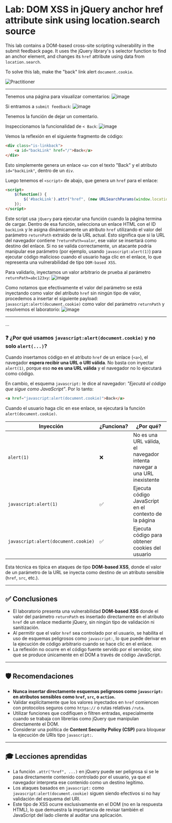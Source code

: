 # Lab: DOM XSS in jQuery anchor href attribute sink using location.search source

This lab contains a DOM-based cross-site scripting vulnerability in the submit feedback page. It uses the jQuery library's `$` selector function to find an anchor element, and changes its `href` attribute using data from `location.search`.

To solve this lab, make the "back" link alert `document.cookie`.

![Practitioner](https://img.shields.io/badge/level-Apprentice-green) 

---


Tenemos una página para visualizar comentarios:
![image](https://github.com/user-attachments/assets/c51ee4ab-fecc-4c7e-a839-55ebac682c97)


Si entramos a `submit feedback`:
![image](https://github.com/user-attachments/assets/98eafaa0-6259-411e-bed4-9b368e31ef88)

Tenemos la función de dejar un comentario.

Inspeccionamos la funcionalidad de `< Back`:
![image](https://github.com/user-attachments/assets/5e0b44b4-75ba-484a-9fe8-6079610571d1)


Vemos la reflexión en el siguiente fragmento de código:
```html
<div class="is-linkback">
    <a id="backLink" href="/">Back</a>
</div>
```
Esto simplemente genera un enlace `<a>` con el texto "Back" y el atributo `id="backLink"`, dentro de un `div`.

Luego tenemos el `<script>` de abajo, que genera un `href` para el enlace:
```html
<script>
    $(function() {
        $('#backLink').attr("href", (new URLSearchParams(window.location.search)).get('returnPath'));
    });
</script>
```

Este script usa `jQuery` para ejecutar una función cuando la página termina de cargar. Dentro de esa función, selecciona un enlace HTML con el ID `backLink` y le asigna dinámicamente un atributo `href` utilizando el valor del parámetro `returnPath` extraído de la URL actual. Esto significa que si la URL del navegador contiene `?returnPath=valor`, ese valor se insertará como destino del enlace. Si no se valida correctamente, un atacante podría manipular ese parámetro (por ejemplo, usando `javascript:alert(1)`) para ejecutar código malicioso cuando el usuario haga clic en el enlace, lo que representa una vulnerabilidad de tipo `DOM-based XSS`.

Para validarlo, inyectamos un valor arbitrario de prueba al parámetro `returnPath=abc123xy`:
![image](https://github.com/user-attachments/assets/e10e9abf-c4e7-45dd-9518-ce249356bd82)

Como notamos que efectivamente el valor del parámetro se está inyectando como valor del atributo `href` sin ningún tipo de valor, procedemos a insertar el siguiente payload: `javascript:alert(document.cookie)` como valor del parámetro `returnPath` y resolvemos el laboratorio:
![image](https://github.com/user-attachments/assets/f1c26743-1099-4b62-9d41-e5732f04cacf)


---

...

### ❓ ¿Por qué usamos `javascript:alert(document.cookie)` y no solo `alert(...)`?

Cuando insertamos código en el atributo `href` de un enlace (`<a>`), el navegador **espera recibir una URL o URI válida**. No basta con inyectar `alert(1)`, porque eso **no es una URL válida** y el navegador no lo ejecutará como código.

En cambio, el esquema `javascript:` le dice al navegador: *"Ejecutá el código que sigue como JavaScript"*. Por lo tanto:

```html
<a href="javascript:alert(document.cookie)">Back</a>
```

Cuando el usuario haga clic en ese enlace, se ejecutará la función `alert(document.cookie)`.

| Inyección                           | ¿Funciona? | ¿Por qué?                                                                |
| ----------------------------------- | ---------- | ------------------------------------------------------------------------ |
| `alert(1)`                          | ❌          | No es una URL válida, el navegador intenta navegar a una URL inexistente |
| `javascript:alert(1)`               | ✅          | Ejecuta código JavaScript en el contexto de la página                    |
| `javascript:alert(document.cookie)` | ✅          | Ejecuta código para obtener cookies del usuario                          |

Esta técnica es típica en ataques de tipo **DOM-based XSS**, donde el valor de un parámetro de la URL se inyecta como destino de un atributo sensible (`href`, `src`, etc.).

---

## ✅ Conclusiones

- El laboratorio presenta una vulnerabilidad **DOM-based XSS** donde el valor del parámetro `returnPath` es insertado directamente en el atributo `href` de un enlace mediante jQuery, sin ningún tipo de validación ni sanitización.
- Al permitir que el valor `href` sea controlado por el usuario, se habilita el uso de esquemas peligrosos como `javascript:`, lo que puede derivar en la ejecución de código arbitrario cuando se hace clic en el enlace.
- La reflexión no ocurre en el código fuente servido por el servidor, sino que se produce únicamente en el DOM a través de código JavaScript.

---

## 🛡️ Recomendaciones

- **Nunca insertar directamente esquemas peligrosos como `javascript:` en atributos sensibles como `href`, `src`, o `action`.**
- Validar explícitamente que los valores inyectados en `href` comiencen con protocolos seguros como `https://` o rutas relativas `/ruta`.
- Utilizar funciones que codifiquen o filtren entradas, especialmente cuando se trabaja con librerías como jQuery que manipulan directamente el DOM.
- Considerar una política de **Content Security Policy (CSP)** para bloquear la ejecución de URIs tipo `javascript:`.

---

## 🎓 Lecciones aprendidas

- La función `.attr("href", ...)` en jQuery puede ser peligrosa si se le pasa directamente contenido controlado por el usuario, ya que el navegador interpreta ese contenido como un destino legítimo.
- Los ataques basados en `javascript:` como `javascript:alert(document.cookie)` siguen siendo efectivos si no hay validación del esquema del URI.
- Este tipo de XSS ocurre exclusivamente en el DOM (no en la respuesta HTML), lo que demuestra la importancia de revisar también el JavaScript del lado cliente al auditar una aplicación.
